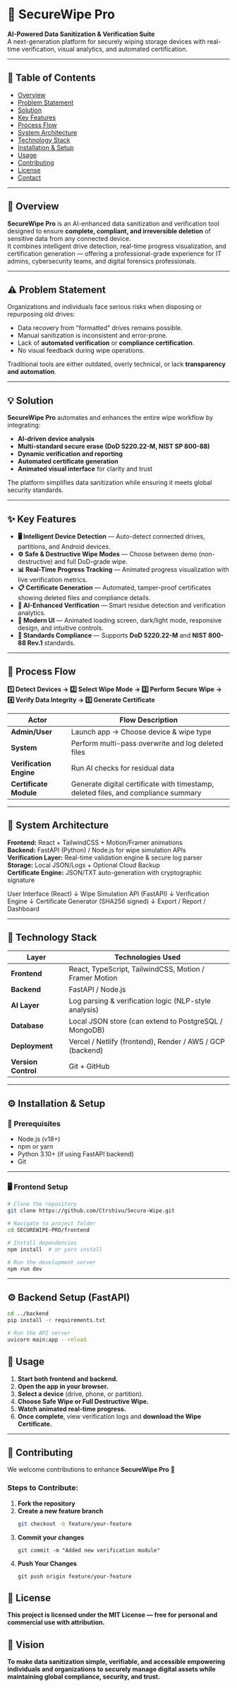 # 🔐 SecureWipe Pro

**AI-Powered Data Sanitization & Verification Suite**  
A next-generation platform for securely wiping storage devices with real-time verification, visual analytics, and automated certification.

---

## 📑 Table of Contents

- [Overview](#overview)
- [Problem Statement](#problem-statement)
- [Solution](#solution)
- [Key Features](#key-features)
- [Process Flow](#process-flow)
- [System Architecture](#system-architecture)
- [Technology Stack](#technology-stack)
- [Installation & Setup](#installation--setup)
- [Usage](#usage)
- [Contributing](#contributing)
- [License](#license)
- [Contact](#contact)

---

## 🧭 Overview

**SecureWipe Pro** is an AI-enhanced data sanitization and verification tool designed to ensure **complete, compliant, and irreversible deletion** of sensitive data from any connected device.  
It combines intelligent drive detection, real-time progress visualization, and certification generation — offering a professional-grade experience for IT admins, cybersecurity teams, and digital forensics professionals.

---

## ⚠️ Problem Statement

Organizations and individuals face serious risks when disposing or repurposing old drives:

- Data recovery from "formatted" drives remains possible.
- Manual sanitization is inconsistent and error-prone.
- Lack of **automated verification** or **compliance certification**.
- No visual feedback during wipe operations.

Traditional tools are either outdated, overly technical, or lack **transparency and automation**.

---

## 💡 Solution

**SecureWipe Pro** automates and enhances the entire wipe workflow by integrating:

- **AI-driven device analysis**
- **Multi-standard secure erase (DoD 5220.22-M, NIST SP 800-88)**
- **Dynamic verification and reporting**
- **Automated certificate generation**
- **Animated visual interface** for clarity and trust

The platform simplifies data sanitization while ensuring it meets global security standards.

---

## ✨ Key Features

- **🖥️ Intelligent Device Detection** — Auto-detect connected drives, partitions, and Android devices.
- **⚙️ Safe & Destructive Wipe Modes** — Choose between demo (non-destructive) and full DoD-grade wipe.
- **📊 Real-Time Progress Tracking** — Animated progress visualization with live verification metrics.
- **📋 Certificate Generation** — Automated, tamper-proof certificates showing deleted files and compliance details.
- **🧠 AI-Enhanced Verification** — Smart residue detection and verification analytics.
- **🎨 Modern UI** — Animated loading screen, dark/light mode, responsive design, and intuitive controls.
- **🔏 Standards Compliance** — Supports **DoD 5220.22-M** and **NIST 800-88 Rev.1** standards.

---

## 🔁 Process Flow

**1️⃣ Detect Devices → 2️⃣ Select Wipe Mode → 3️⃣ Perform Secure Wipe → 4️⃣ Verify Data Integrity → 5️⃣ Generate Certificate**

| Actor                   | Flow Description                                                                   |
| ----------------------- | ---------------------------------------------------------------------------------- |
| **Admin/User**          | Launch app → Choose device & wipe type                                             |
| **System**              | Perform multi-pass overwrite and log deleted files                                 |
| **Verification Engine** | Run AI checks for residual data                                                    |
| **Certificate Module**  | Generate digital certificate with timestamp, deleted files, and compliance summary |

---

## 🧱 System Architecture

**Frontend:** React + TailwindCSS + Motion/Framer animations  
**Backend:** FastAPI (Python) / Node.js for wipe simulation APIs  
**Verification Layer:** Real-time validation engine & secure log parser  
**Storage:** Local JSON/Logs + Optional Cloud Backup  
**Certificate Engine:** JSON/TXT auto-generation with cryptographic signature

User Interface (React)
↓
Wipe Simulation API (FastAPI)
↓
Verification Engine
↓
Certificate Generator (SHA256 signed)
↓
Export / Report / Dashboard

---

## 🧰 Technology Stack

| Layer               | Technologies Used                                         |
| ------------------- | --------------------------------------------------------- |
| **Frontend**        | React, TypeScript, TailwindCSS, Motion / Framer Motion    |
| **Backend**         | FastAPI / Node.js                                         |
| **AI Layer**        | Log parsing & verification logic (NLP-style analysis)     |
| **Database**        | Local JSON store (can extend to PostgreSQL / MongoDB)     |
| **Deployment**      | Vercel / Netlify (frontend), Render / AWS / GCP (backend) |
| **Version Control** | Git + GitHub                                              |

---

## ⚙️ Installation & Setup

### 🧩 Prerequisites

- Node.js (v18+)
- npm or yarn
- Python 3.10+ (if using FastAPI backend)
- Git

---

### 🖥️ Frontend Setup

```bash
# Clone the repository
git clone https://github.com/Ctrshivu/Secure-Wipe.git

# Navigate to project folder
cd SECUREWIPE-PRO/frontend

# Install dependencies
npm install  # or yarn install

# Run the development server
npm run dev
```

---

## ⚙️ Backend Setup (FastAPI)

```bash
cd ../backend
pip install -r requirements.txt

# Run the API server
uvicorn main:app --reload
```

## 🚀 Usage

1. **Start both frontend and backend.**
2. **Open the app in your browser.**
3. **Select a device** (drive, phone, or partition).
4. **Choose Safe Wipe or Full Destructive Wipe.**
5. **Watch animated real-time progress.**
6. **Once complete**, view verification logs and **download the Wipe Certificate.**

---

## 🧩 Contributing

We welcome contributions to enhance **SecureWipe Pro** 🚀

### Steps to Contribute:

1. **Fork the repository**
2. **Create a new feature branch**
   ```bash
   git checkout -b feature/your-feature
   ```
3. **Commit your changes**
   ```
   git commit -m "Added new verification module"
   ```
4. **Push Your Changes**
   ```
   git push origin feature/your-feature
   ```

## 📜 License

**This project is licensed under the MIT License — free for personal and commercial use with attribution.**

## 🧠 Vision

**To make data sanitization simple, verifiable, and accessible empowering individuals and organizations to securely manage digital assets while maintaining global compliance, security, and trust.**
